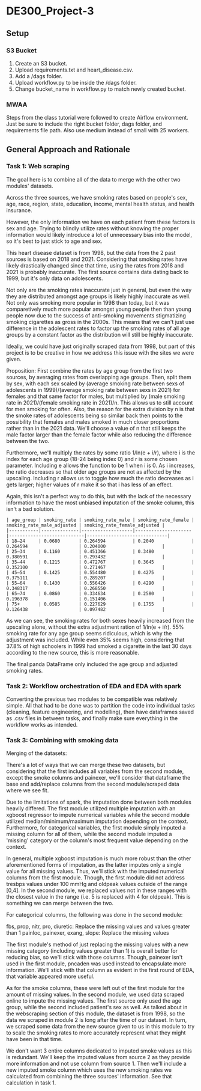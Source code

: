 # DE300_Project-3

## Setup

### S3 Bucket
1. Create an S3 bucket.
2. Upload requirements.txt and heart_disease.csv.
3. Add a /dags folder.  
4. Upload workflow.py to be inside the /dags folder.
5. Change bucket_name in workflow.py to match newly created bucket.

### MWAA
Steps from the class tutorial were followed to create Airflow environment. Just be sure to include the right bucket folder, dags folder, and requirements file path.  Also use medium instead of small with 25 workers.

## General Approach and Rationale

### Task 1: Web scraping  

The goal here is to combine all of the data to merge with the other two modules' datasets.

Across the three sources, we have smoking rates based on people's sex, age, race, region, state, education, income, mental health status, and health insurance.

However, the only information we have on each patient from these factors is sex and age. Trying to blindly utilize rates without knowing the proper information would likely introduce a lot of unnecessary bias into the model, so it's best to just stick to age and sex.

This heart disease dataset is from 1998, but the data from the 2 past sources is based on 2018 and 2021. Considering that smoking rates have likely drastically changed since that time, using the rates from 2018 and 2021 is probably inaccurate. The first source contains data dating back to 1999, but it's only data on adolescents.

Not only are the smoking rates inaccurate just in general, but even the way they are distributed amongst age groups is likely highly inaccurate as well. Not only was smoking more popular in 1998 than today, but it was comparetively much more popular amongst young people then than young people now due to the success of anti-smoking movements stigmatizing smoking cigarettes as gross in the 2000s. This means that we can't just use difference in the adolescent rates to factor up the smoking rates of all age groups by a constant factor as the distribution will still be highly inaccurate.

Ideally, we could have just originally scraped data from 1998, but part of this project is to be creative in how we address this issue with the sites we were given.

Proposition:
First combine the rates by age group from the first two sources, by averaging rates from overlapping age groups. Then, split them by sex, with each sex scaled by (average smoking rate between sexs of adolescents in 1999)/(average smoking rate between sexs in 2021) for females and that same factor for males, but multiplied by (male smoking rate in 2021)/(female smoking rate in 2021)/n. This allows us to still account for men smoking for often. Also, the reason for the extra division by n is that the smoke rates of adolescents being so similar back then points to the possibility that females and males smoked in much closer proportions rather than in the 2021 data. We'll choose a value of n that still keeps the male factor larger than the female factor while also reducing the difference between the two.

Furthermore, we'll multiply the rates by some ratio 1/ln(e + i/r), where i is the index for each age group (18-24 being index 0) and r is some chosen parameter. Including e allows the function to be 1 when i is 0. As i increases, the ratio decreases so that older age groups are not as affected by the upscaling. Including r allows us to toggle how much the ratio decreases as i gets larger; higher values of r make it so that i has less of an effect.

Again, this isn't a perfect way to do this, but with the lack of the necessary information to have the most unbiased imputation of the smoke column, this isn't a bad solution.

```
| age_group | smoking_rate | smoking_rate_male | smoking_rate_female | smoking_rate_male_adjusted | smoking_rate_female_adjusted |
|-----------|--------------|-------------------|---------------------|----------------------------|------------------------------|
| 18–24     | 0.0680       | 0.264594          | 0.2040              | 0.264594                   | 0.204000                     |
| 25–34     | 0.1160       | 0.451366          | 0.3480              | 0.380591                   | 0.293432                     |
| 35–44     | 0.1215       | 0.472767          | 0.3645              | 0.352100                   | 0.271467                     |
| 45–54     | 0.1425       | 0.554480          | 0.4275              | 0.375111                   | 0.289207                     |
| 55–64     | 0.1430       | 0.556426          | 0.4290              | 0.348317                   | 0.268550                     |
| 65–74     | 0.0860       | 0.334634          | 0.2580              | 0.196378                   | 0.151406                     |
| 75+       | 0.0585       | 0.227629          | 0.1755              | 0.126438                   | 0.097482                     |
```
As we can see, the smoking rates for both sexes heavily increased from the upscaling alone, without the extra adjustment ration of 1/ln(e + i/r). 55% smoking rate for any age group seems ridiculous, which is why the adjustment was included. While even 35% seems high, considering that 37.8% of high schoolers in 1999 had smoked a cigarette in the last 30 days according to the new source, this is more reasonable.

The final panda DataFrame only included the age group and adjusted smoking rates.

### Task 2: Workflow orchestration of EDA and EDA with spark
Converting the previous two modules to be compatible was relatively simple.  All that had to be done was to partition the code into individual tasks (cleaning, feature engineering, and modelling), then have dataframes saved as .csv files in between tasks, and finally make sure everything in the workflow works as intended.

### Task 3: Combining with smoking data

Merging of the datasets:

There's a lot of ways that we can merge these two datasets, but considering that the first includes all variables from the second module, except the smoke columns and painexer, we'll consider that dataframe the base and add/replace columns from the second module/scraped data where we see fit.

Due to the limitations of spark, the imputation done between both modules heavily differed. The first module utilized multiple imputation with an xgboost regressor to impute numerical variables while the second module utilized median/minimum/maximum imputation depending on the context. Furthermore, for categorical variables, the first module simply imputed a missing column for all of them, while the second module imputed a 'missing' category or the column's most frequent value depending on the context.

In general, multiple xgboost imputation is much more robust than the other aforementioned forms of imputation, as the latter imputes only a single value for all missing values. Thus, we'll stick with the imputed numerical columns from the first module. Though, the first module did not address tresbps values under 100 mmHg and oldpeak values outside of the range [0,4]. In the second module, we replaced values not in these ranges with the closest value in the range (i.e. 5 is replaced with 4 for oldpeak). This is something we can merge between the two.

For categorical columns, the following was done in the second module:

fbs, prop, nitr, pro, diuretic: Replace the missing values and values greater than 1 painloc, painexer, exang, slope: Replace the missing values

The first module's method of just replacing the missing values with a new missing category (including values greater than 1) is overall better for reducing bias, so we'll stick with those columns. Though, painexer isn't used in the first module, pncaden was used instead to encapsulate more information. We'll stick with that column as evident in the first round of EDA, that variable appeared more useful.

As for the smoke columns, these were left out of the first module for the amount of missing values. In the second module, we used data scraped online to impute the missing values. The first source only used the age group, while the second included patient's sex as well. As talked about in the webscraping section of this module, the dataset is from 1998, so the data we scraped in module 2 is long after the time of our dataset. In turn, we scraped some data from the new source given to us in this module to try to scale the smoking rates to more accurately represent what they might have been in that time.

We don't want 3 entire columns dedicated to imputed smoke values as this is redundant. We'll keep the imputed values from source 2 as they provide more information and not use column from source 1. Then we'll include a new imputed smoke column which uses the new smoking rates we calculated from combining the three sources' information. See that calculation in task 1.
